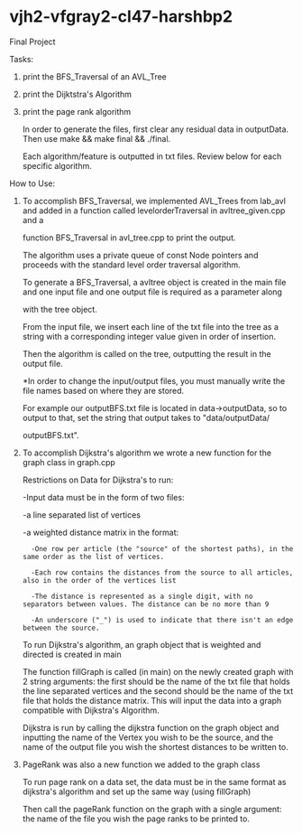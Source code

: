 # vjh2-vfgray2-cl47-harshbp2
Final Project

Tasks:

1. print the BFS_Traversal of an AVL_Tree
2. print the Dijktstra's Algorithm
3. print the page rank algorithm


   In order to generate the files, first clear any residual data in outputData.
   Then use make && make final && ./final.

   Each algorithm/feature is outputted in txt files. Review below for each specific algorithm.


How to Use:

1. To accomplish BFS_Traversal, we implemented AVL_Trees from lab_avl and added in a function called levelorderTraversal in avltree_given.cpp and a 
 
   function BFS_Traversal in avl_tree.cpp to print the output.

   The algorithm uses a private queue of const Node pointers and proceeds with the standard level order traversal algorithm.

   To generate a BFS_Traversal, a avltree object is created in the main file and one input file and one output file is required as a parameter along 
   
   with the tree object.

   From the input file, we insert each line of the txt file into the tree as a string with a corresponding integer value given in order of insertion.

   Then the algorithm is called on the tree, outputting the result in the output file.



   *In order to change the input/output files, you must manually write the file names based on where they are stored.

   For example our outputBFS.txt file is located in data->outputData, so to output to that, set the string that output takes to "data/outputData/
    
   outputBFS.txt".
   
2. To accomplish Dijkstra's algorithm we wrote a new function for the graph class in graph.cpp
   
   Restrictions on Data for Dijkstra's to run:
   
   -Input data must be in the form of two files: 
      
      -a line separated list of vertices
      
      -a weighted distance matrix in the format:
         
         -One row per article (the "source" of the shortest paths), in the same order as the list of vertices. 
         
         -Each row contains the distances from the source to all articles, also in the order of the vertices list
         
         -The distance is represented as a single digit, with no separators between values. The distance can be no more than 9
         
         -An underscore ("_") is used to indicate that there isn't an edge between the source.
   
   To run Dijkstra's algorithm, an graph object that is weighted and directed is created in main
   
   The function fillGraph is called (in main) on the newly created graph with 2 string arguments: the first should be the name of the txt file that holds the line separated vertices and the second should be the name of the txt file that holds the distance matrix. This will input the data into a graph compatible with Dijkstra's Algorithm.
   
   Dijkstra is run by calling the dijkstra function on the graph object and inputting the name of the Vertex you wish to be the source, and the name of the output file you wish the shortest distances to be written to.
   
3. PageRank was also a new function we added to the graph class
   
   To run page rank on a data set, the data must be in the same format as dijkstra's algorithm and set up the same way (using fillGraph)
   
   Then call the pageRank function on the graph with a single argument: the name of the file you wish the page ranks to be printed to. 
   
         
   
